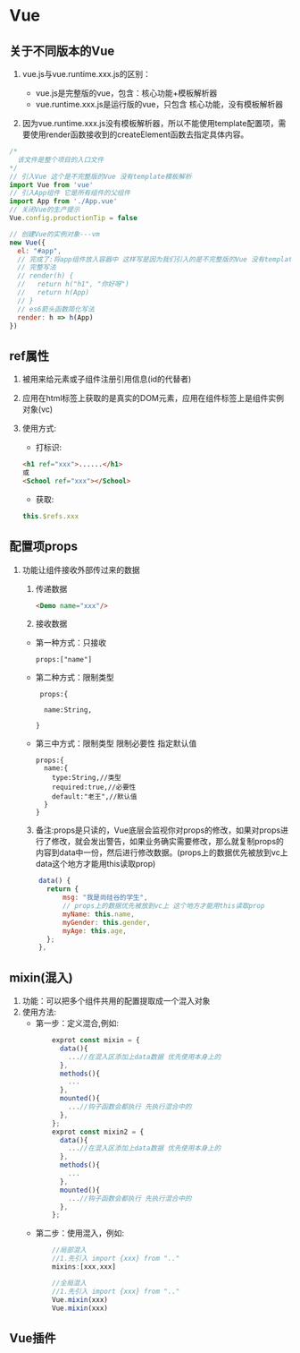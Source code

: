 # Vue

## 关于不同版本的Vue

1. vue.js与vue.runtime.xxx.js的区别：

    - vue.js是完整版的vue，包含：核心功能+模板解析器
    - vue.runtime.xxx.js是运行版的vue，只包含 核心功能，没有模板解析器

2. 因为vue.runtime.xxx.js没有模板解析器，所以不能使用template配置项，需要使用render函数接收到的createElement函数去指定具体内容。

```javascript
/*
  该文件是整个项目的入口文件
*/
// 引入Vue 这个是不完整版的Vue 没有template模板解析
import Vue from 'vue'
// 引入App组件 它是所有组件的父组件
import App from './App.vue'
// 关闭Vue的生产提示
Vue.config.productionTip = false

// 创建Vue的实例对象---vm
new Vue({
  el: "#app",
  // 完成了:将app组件放入容器中 这样写是因为我们引入的是不完整版的Vue 没有template模板解析
  // 完整写法
  // render(h) {
  //   return h("h1", "你好呀")
  //   return h(App)
  // }
  // es6箭头函数简化写法
  render: h => h(App)
})
```

## ref属性

1. 被用来给元素或子组件注册引用信息(id的代替者)

2. 应用在html标签上获取的是真实的DOM元素，应用在组件标签上是组件实例对象(vc)

3. 使用方式:

    - 打标识:
    ```html
    <h1 ref="xxx">......</h1>
    或
    <School ref="xxx"></School>
    ```
    - 获取:
    ```js
    this.$refs.xxx
    ```

## 配置项props

1. 功能让组件接收外部传过来的数据

    1. 传递数据

        ```html
        <Demo name="xxx"/>
        ```
    
    2. 接收数据

      - 第一种方式：只接收 
      
            props:["name"]

      - 第二种方式：限制类型 

             props:{

              name:String,

            }

      - 第三中方式：限制类型 限制必要性 指定默认值

            props:{
              name:{
                type:String,//类型
                required:true,//必要性
                default:"老王",//默认值
              }
            }

      3. 备注:props是只读的，Vue底层会监视你对props的修改，如果对props进行了修改，就会发出警告，如果业务确实需要修改，那么就复制props的内容到data中一份，然后进行修改数据。(props上的数据优先被放到vc上 data这个地方才能用this读取prop)

    ```javascript
        data() {
          return {
              msg: "我是尚硅谷的学生",
              // props上的数据优先被放到vc上 这个地方才能用this读取prop
              myName: this.name,
              myGender: this.gender,
              myAge: this.age,
          };
        },

    ```

## mixin(混入)
  1. 功能：可以把多个组件共用的配置提取成一个混入对象
  2. 使用方法:
      - 第一步：定义混合,例如:
          ```js
              exprot const mixin = {
                data(){
                  ...//在混入区添加上data数据 优先使用本身上的
                },
                methods(){
                  ...
                },
                mounted(){
                  ...//钩子函数会都执行 先执行混合中的
                },
              };
              exprot const mixin2 = {
                data(){
                  ...//在混入区添加上data数据 优先使用本身上的
                },
                methods(){
                  ...
                },
                mounted(){
                  ...//钩子函数会都执行 先执行混合中的
                },
              };


          ```
      - 第二步：使用混入，例如:
          ```js
              //局部混入
              //1.先引入 import {xxx} from ".."
              mixins:[xxx,xxx]

              //全局混入
              //1.先引入 import {xxx} from ".."
              Vue.mixin(xxx)
              Vue.mixin(xxx)

          ```

## Vue插件